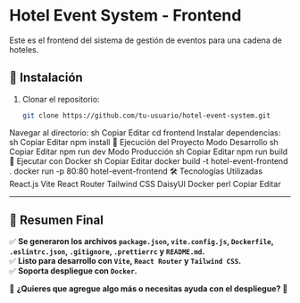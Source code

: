 # Hotel Event System - Frontend

Este es el frontend del sistema de gestión de eventos para una cadena de hoteles.

## 📌 Instalación
1. Clonar el repositorio:
   ```sh
   git clone https://github.com/tu-usuario/hotel-event-system.git

Navegar al directorio:
sh
Copiar
Editar
cd frontend
Instalar dependencias:
sh
Copiar
Editar
npm install
🚀 Ejecución del Proyecto
Modo Desarrollo
sh
Copiar
Editar
npm run dev
Modo Producción
sh
Copiar
Editar
npm run build
🐳 Ejecutar con Docker
sh
Copiar
Editar
docker build -t hotel-event-frontend .
docker run -p 80:80 hotel-event-frontend
🛠 Tecnologías Utilizadas
React.js
Vite
React Router
Tailwind CSS
DaisyUI
Docker
perl
Copiar
Editar

---

## **📌 Resumen Final**
✅ **Se generaron los archivos `package.json`, `vite.config.js`, `Dockerfile`, `.eslintrc.json`, `.gitignore`, `.prettierrc` y `README.md`.**  
✅ **Listo para desarrollo con `Vite`, `React Router` y `Tailwind CSS`.**  
✅ **Soporta despliegue con `Docker`.**  

📢 **¿Quieres que agregue algo más o necesitas ayuda con el despliegue? 🚀**